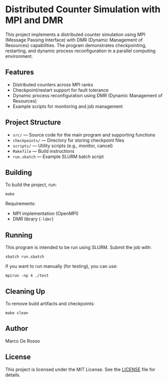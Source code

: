 # Distributed Counter Simulation with MPI and DMR

This project implements a distributed counter simulation using MPI (Message Passing Interface) with DMR (Dynamic Management of Resources) capabilities. The program demonstrates checkpointing, restarting, and dynamic process reconfiguration in a parallel computing environment.

## Features
- Distributed counters across MPI ranks
- Checkpoint/restart support for fault tolerance
- Dynamic process reconfiguration using DMR (Dynamic Management of Resources)
- Example scripts for monitoring and job management

## Project Structure
- `src/` — Source code for the main program and supporting functions
- `checkpoints/` — Directory for storing checkpoint files
- `scripts/` — Utility scripts (e.g., monitor, cancel)
- `Makefile` — Build instructions
- `run.sbatch` — Example SLURM batch script

## Building
To build the project, run:

```
make
```

Requirements:
- MPI implementation (OpenMPI)
- DMR library (`-ldmr`)

## Running
This program is intended to be run using SLURM. Submit the job with:

```
sbatch run.sbatch
```

If you want to run manually (for testing), you can use:

```
mpirun -np 4 ./test
```

## Cleaning Up
To remove build artifacts and checkpoints:

```
make clean
```

## Author
Marco De Rosso

## License
This project is licensed under the MIT License. See the [LICENSE](LICENSE) file for details.
